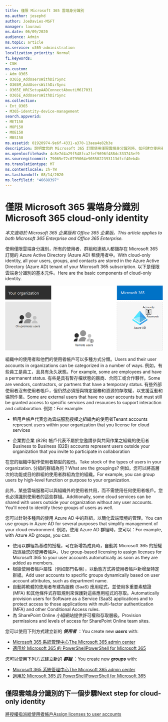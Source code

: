 ```yaml
---
title: 僅限 Microsoft 365 雲端身分識別
ms.author: josephd
author: JoeDavies-MSFT
manager: laurawi
ms.date: 06/09/2020
audience: Admin
ms.topic: article
ms.service: o365-administration
localization_priority: Normal
f1.keywords:
- CSH
ms.custom:
- Adm_O365
- O365p_AddUsersWithDirSync
- O365M_AddUsersWithDirSync
- O365E_HRCSetupAADConnectAboutLM617031
- O365E_AddUsersWithDirSync
ms.collection:
- Ent_O365
- M365-identity-device-management
search.appverid:
- MET150
- MOP150
- MOE150
- MBS150
ms.assetid: 01920974-9e6f-4331-a370-13aea4e82b3e
description: 說明當您的 Microsoft 365 訂閱使用僅限雲端身分識別時，如何建立使用者和群組。
ms.openlocfilehash: 4c8e7d4a29f548fca2fef9696f488dc333743ef9
ms.sourcegitcommit: 79065e72c0799064e9055022393113dfcf40eb4b
ms.translationtype: MT
ms.contentlocale: zh-TW
ms.lasthandoff: 08/14/2020
ms.locfileid: "46688397"
---
```

# <a name="microsoft-365-cloud-only-identity"></a><span data-ttu-id="2ac3b-103">僅限 Microsoft 365 雲端身分識別</span><span class="sxs-lookup"><span data-stu-id="2ac3b-103">Microsoft 365 cloud-only identity</span></span>

<span data-ttu-id="2ac3b-104">*本文適用於 Microsoft 365 企業版和 Office 365 企業版。*</span><span class="sxs-lookup"><span data-stu-id="2ac3b-104">*This article applies to both Microsoft 365 Enterprise and Office 365 Enterprise.*</span></span>

<span data-ttu-id="2ac3b-105">使用僅限雲端身分識別，所有的使用者、群組和連絡人都儲存在 Microsoft 365 訂閱的 Azure Active Directory (Azure AD) 租使用者中。</span><span class="sxs-lookup"><span data-stu-id="2ac3b-105">With cloud-only identity, all your users, groups, and contacts are stored in the Azure Active Directory (Azure AD) tenant of your Microsoft 365 subscription.</span></span> <span data-ttu-id="2ac3b-106">以下是僅限雲端身分識別的基本元件。</span><span class="sxs-lookup"><span data-stu-id="2ac3b-106">Here are the basic components of cloud-only identity.</span></span>
 
![僅限雲端身分識別的基本元件](../media/about-microsoft-365-identity/cloud-only-identity.png)

<span data-ttu-id="2ac3b-108">組織中的使用者和他們的使用者帳戶可以多種方式分類。</span><span class="sxs-lookup"><span data-stu-id="2ac3b-108">Users and their user accounts in organizations can be categorized in a number of ways.</span></span> <span data-ttu-id="2ac3b-109">例如，有些員工是員工，且具有永久狀態。</span><span class="sxs-lookup"><span data-stu-id="2ac3b-109">For example, some are employees and have a permanent status.</span></span> <span data-ttu-id="2ac3b-110">有些是具有暫存檔狀態的廠商、合同工或合作夥伴。</span><span class="sxs-lookup"><span data-stu-id="2ac3b-110">Some are vendors, contractors, or partners that have a temporary status.</span></span> <span data-ttu-id="2ac3b-111">有些外部使用者沒有使用者帳戶，但仍然必須授與特定服務和資源的存取權，以支援互動和協同作業。</span><span class="sxs-lookup"><span data-stu-id="2ac3b-111">Some are external users that have no user accounts but must still be granted access to specific services and resources to support interaction and collaboration.</span></span> <span data-ttu-id="2ac3b-112">例如：</span><span class="sxs-lookup"><span data-stu-id="2ac3b-112">For example:</span></span>

- <span data-ttu-id="2ac3b-113">租用戶帳戶代表您為雲端服務授權之組織內的使用者</span><span class="sxs-lookup"><span data-stu-id="2ac3b-113">Tenant accounts represent users within your organization that you license for cloud services</span></span>

- <span data-ttu-id="2ac3b-114">企業對企業 (B2B) 帳戶代表不屬於您邀請參與共同作業之組織的使用者</span><span class="sxs-lookup"><span data-stu-id="2ac3b-114">Business to Business (B2B) accounts represent users outside your organization that you invite to participate in collaboration</span></span>

<span data-ttu-id="2ac3b-115">在您的組織中製作使用者類型的股份。</span><span class="sxs-lookup"><span data-stu-id="2ac3b-115">Take stock of the types of users in your organization.</span></span> <span data-ttu-id="2ac3b-116">分組的群組為何？</span><span class="sxs-lookup"><span data-stu-id="2ac3b-116">What are the groupings?</span></span> <span data-ttu-id="2ac3b-117">例如，您可以將高層次的功能或目的群組的使用者群組為您的組織。</span><span class="sxs-lookup"><span data-stu-id="2ac3b-117">For example, you can group users by high-level function or purpose to your organization.</span></span>

<span data-ttu-id="2ac3b-p104">此外，某些雲端服務可以與組織外的使用者共用，而不需使用任何使用者帳戶。您也必須識別使用者的這些群組。</span><span class="sxs-lookup"><span data-stu-id="2ac3b-p104">Additionally, some cloud services can be shared with users outside your organization without any user accounts. You'll need to identify these groups of users as well.</span></span>

<span data-ttu-id="2ac3b-120">您可以針對多種目的使用 Azure AD 中的群組，以簡化雲端環境的管理。</span><span class="sxs-lookup"><span data-stu-id="2ac3b-120">You can use groups in Azure AD for several purposes that simplify management of your cloud environment.</span></span> <span data-ttu-id="2ac3b-121">例如，使用 Azure AD 群組時，您可以：</span><span class="sxs-lookup"><span data-stu-id="2ac3b-121">For example, with Azure AD groups, you can:</span></span>

- <span data-ttu-id="2ac3b-122">使用以群組為基礎的授權，可在新增為成員時，自動將 Microsoft 365 的授權指派給您的使用者帳戶。</span><span class="sxs-lookup"><span data-stu-id="2ac3b-122">Use group-based licensing to assign licenses for Microsoft 365 to your user accounts automatically as soon as they are added as members.</span></span>
- <span data-ttu-id="2ac3b-123">根據使用者帳戶屬性（例如部門名稱），以動態方式將使用者帳戶新增至特定群組。</span><span class="sxs-lookup"><span data-stu-id="2ac3b-123">Add user accounts to specific groups dynamically based on user account attributes, such as department name.</span></span>
- <span data-ttu-id="2ac3b-124">自動將軟體的使用者布建為服務 (SaaS) 應用程式，並使用多重要素驗證 (MFA) 和其他條件式存取規則來保護對這些應用程式的存取。</span><span class="sxs-lookup"><span data-stu-id="2ac3b-124">Automatically provision users for Software as a Service (SaaS) applications and to protect access to those applications with multi-factor authentication (MFA) and other Conditional Access rules.</span></span>
- <span data-ttu-id="2ac3b-125">為 SharePoint Online 小組網站提供許可權和存取層級。</span><span class="sxs-lookup"><span data-stu-id="2ac3b-125">Provision permissions and levels of access for SharePoint Online team sites.</span></span>

<span data-ttu-id="2ac3b-126">您可以使用下列方式建立新的 ***使用者*** ：</span><span class="sxs-lookup"><span data-stu-id="2ac3b-126">You create new ***users*** with:</span></span>

- [<span data-ttu-id="2ac3b-127">Microsoft 365 系統管理中心</span><span class="sxs-lookup"><span data-stu-id="2ac3b-127">The Microsoft 365 admin center</span></span>](https://docs.microsoft.com/office365/admin/add-users/add-users)
- [<span data-ttu-id="2ac3b-128">適用於 Microsoft 365 的 PowerShell</span><span class="sxs-lookup"><span data-stu-id="2ac3b-128">PowerShell for Microsoft 365</span></span>](create-user-accounts-with-microsoft-365-powershell.md)

<span data-ttu-id="2ac3b-129">您可以使用下列方式建立新的 ***群組*** ：</span><span class="sxs-lookup"><span data-stu-id="2ac3b-129">You create new ***groups*** with:</span></span>

- [<span data-ttu-id="2ac3b-130">Microsoft 365 系統管理中心</span><span class="sxs-lookup"><span data-stu-id="2ac3b-130">The Microsoft 365 admin center</span></span>](https://docs.microsoft.com/office365/admin/create-groups/create-groups)
- [<span data-ttu-id="2ac3b-131">適用於 Microsoft 365 的 PowerShell</span><span class="sxs-lookup"><span data-stu-id="2ac3b-131">PowerShell for Microsoft 365</span></span>](manage-microsoft-365-groups-with-powershell.md)


## <a name="next-step-for-cloud-only-identity"></a><span data-ttu-id="2ac3b-132">僅限雲端身分識別的下一個步驟</span><span class="sxs-lookup"><span data-stu-id="2ac3b-132">Next step for cloud-only identity</span></span>

[<span data-ttu-id="2ac3b-133">將授權指派給使用者帳戶</span><span class="sxs-lookup"><span data-stu-id="2ac3b-133">Assign licenses to user accounts</span></span>](assign-licenses-to-user-accounts.md)
